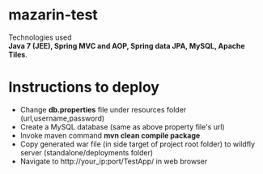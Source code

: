 # mazarin-test

Technologies used <br/>
<b>Java 7 (JEE),
Spring MVC and AOP,
Spring data JPA,
MySQL,
Apache Tiles</b>.



# Instructions to deploy
<ul>
<li>Change <b>db.properties</b> file under resources folder (url,username,password)</li>
<li>Create a MySQL database (same as above property file's url)</li>
<li>Invoke maven command <b>mvn clean compile package</b></li>
<li>Copy generated war file (in side target of project root folder) to wildfly server (standalone/deployments folder)</li>
<li>Navigate to http://your_ip:port/TestApp/  in web browser</li>
</ul>
